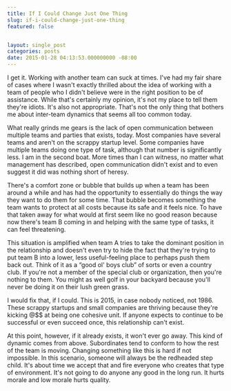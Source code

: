 ```yaml
---
title: If I Could Change Just One Thing
slug: if-i-could-change-just-one-thing
featured: false


layout: single_post
categories: posts
date: 2015-01-28 04:13:53.000000000 -08:00
---
```


I get it. Working with another team can suck at times. I've had my fair share of cases where I wasn't exactly thrilled about the idea of working with a team of people who I didn't believe were in the right position to be of assistance. While that's certainly my opinion, it's not my place to tell them they're idiots. It's also not appropriate. That's not the only thing that bothers me about inter-team dynamics that seems all too common today.

What really grinds me gears is the lack of open communication between multiple teams and parties that exists, today. Most companies have several teams and aren't on the scrappy startup level. Some companies have multiple teams doing one type of task, although that number is significantly less. I am in the second boat. More times than I can witness, no matter what management has described, open communication didn't exist and to even suggest it did was nothing short of heresy.

There's a comfort zone or bubble that builds up when a team has been around a while and has had the opportunity to essentially do things the way they want to do them for some time. That bubble becomes something the team wants to protect at all costs because its safe and it feels nice. To have that taken away for what would at first seem like no good reason because now there's team B coming in and helping with the same type of tasks, it can feel threatening.

This situation is amplified when team A tries to take the dominant position in the relationship and doesn't even try to hide the fact that they're trying to put team B into a lower, less useful-feeling place to perhaps push them back out. Think of it as a “good ol' boys club” of sorts or even a country club. If you're not a member of the special club or organization, then you're nothing to them. You might as well golf in your backyard because you'll never be doing it on their lush green grass.

I would fix that, if I could. This is 2015, in case nobody noticed, not 1986. These scrappy startups and small companies are thriving because they're kicking @$$ at being one cohesive unit. If anyone expects to continue to be successful or even succeed once, this relationship can't exist.

At this point, however, if it already exists, it won't ever go away. This kind of dynamic comes from above. Subordinates tend to conform to how the rest of the team is moving. Changing something like this is hard if not impossible. In this scenario, someone will always be the redheaded step child. It's about time we accept that and fire everyone who creates that type of environment. It's not going to do anyone any good in the long run. It hurts morale and low morale hurts quality.

